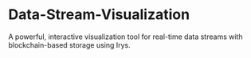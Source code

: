 # Data-Stream-Visualization
A powerful, interactive visualization tool for real-time data streams with blockchain-based storage using Irys. 
